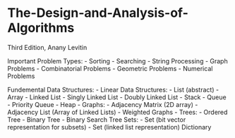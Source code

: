 # The-Design-and-Analysis-of-Algorithms
Third Edition, Anany Levitin

Important Problem Types:
    - Sorting
    - Searching
    - String Processing
    - Graph Problems
    - Combinatorial Problems
    - Geometric Problems
    - Numerical Problems

Fundemental Data Structures:
    - Linear Data Structures:
        - List (abstract)
            - Array
            - Linked List
                - Singly Linked List
                - Doubly Linked List
            - Stack
            - Queue
                - Priority Queue
            - Heap
    - Graphs:
        - Adjacency Matrix (2D array)
        - Adjacency List (Array of Linked Lists)
        - Weighted Graphs
    - Trees:
        - Ordered Tree
            - Binary Tree
            - Binary Search Tree
    Sets:
        - Set (bit vector representation for subsets)
        - Set (linked list representation)
    Dictionary
